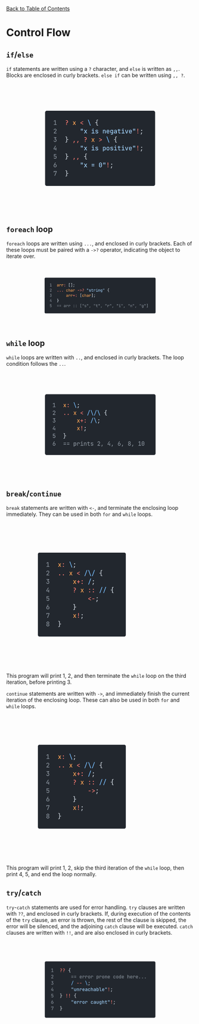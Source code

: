 [Back to Table of Contents](../README.md#table-of-contents)

# Control Flow

## `if`/`else`

`if` statements are written using a `?` character, and `else` is written as `,,`.
Blocks are enclosed in curly brackets.
`else if` can be written using `,, ?`.

<p align="left">
    <img src="images/21ifelse.png" style="transform: scale(0.6)">
</p>

## `foreach` loop

`foreach` loops are written using `...`, and enclosed in curly brackets.
Each of these loops must be paired with a `->?` operator, indicating the object to iterate over.

<p align="left">
    <img src="images/22foreach.png" style="transform: scale(0.6)">
</p>

## `while` loop

`while` loops are written with `..`, and enclosed in curly brackets.
The loop condition follows the `..`.

<p align="left">
    <img src="images/23while.png" style="transform: scale(0.6)">
</p>

## `break`/`continue`

`break` statements are written with `<-`, and terminate the enclosing loop immediately.
They can be used in both `for` and `while` loops.

<p align="left">
    <img src="images/24break.png" style="transform: scale(0.6)">
</p>

This program will print 1, 2, and then terminate the `while` loop on the third iteration, before printing 3.

`continue` statements are written with `->`, and immediately finish the current iteration of the enclosing loop.
These can also be used in both `for` and `while` loops.

<p align="left">
    <img src="images/25continue.png" style="transform: scale(0.6)">
</p>

This program will print 1, 2, skip the third iteration of the `while` loop, then print 4, 5, and end the loop normally.

## `try`/`catch`

`try`-`catch` statements are used for error handling.
`try` clauses are written with `??`, and enclosed in curly brackets.
If, during execution of the contents of the `try` clause, an error is thrown, the rest of the clause is skipped, the error will be silenced, and the adjoining `catch` clause will be executed.
`catch` clauses are written with `!!`, and are also enclosed in curly brackets.

<p align="left">
    <img src="images/26trycatch.png" style="transform: scale(0.6)">
</p>
